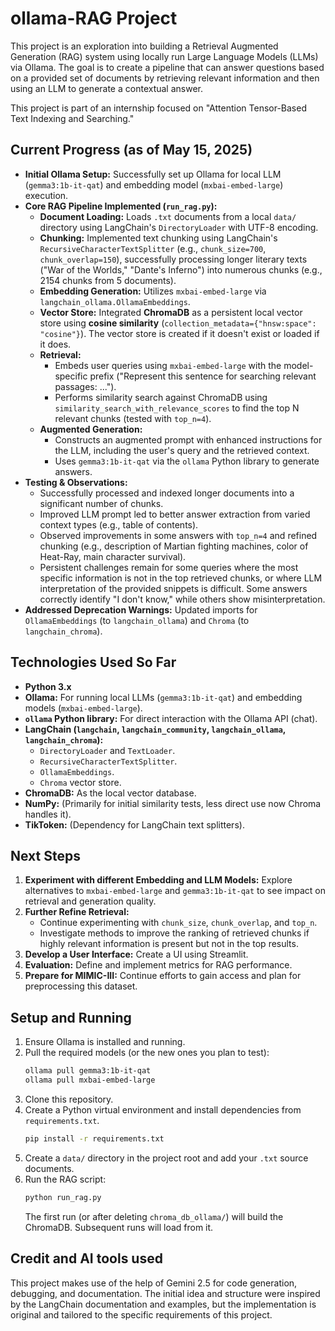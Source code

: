 # ollama-RAG Project

This project is an exploration into building a Retrieval Augmented Generation (RAG) system using locally run Large Language Models (LLMs) via Ollama. The goal is to create a pipeline that can answer questions based on a provided set of documents by retrieving relevant information and then using an LLM to generate a contextual answer.

This project is part of an internship focused on "Attention Tensor-Based Text Indexing and Searching."

## Current Progress (as of May 15, 2025)

* **Initial Ollama Setup:** Successfully set up Ollama for local LLM (`gemma3:1b-it-qat`) and embedding model (`mxbai-embed-large`) execution.
* **Core RAG Pipeline Implemented (`run_rag.py`):**
    * **Document Loading:** Loads `.txt` documents from a local `data/` directory using LangChain's `DirectoryLoader` with UTF-8 encoding.
    * **Chunking:** Implemented text chunking using LangChain's `RecursiveCharacterTextSplitter` (e.g., `chunk_size=700`, `chunk_overlap=150`), successfully processing longer literary texts ("War of the Worlds," "Dante's Inferno") into numerous chunks (e.g., 2154 chunks from 5 documents).
    * **Embedding Generation:** Utilizes `mxbai-embed-large` via `langchain_ollama.OllamaEmbeddings`.
    * **Vector Store:** Integrated **ChromaDB** as a persistent local vector store using **cosine similarity** (`collection_metadata={"hnsw:space": "cosine"}`). The vector store is created if it doesn't exist or loaded if it does.
    * **Retrieval:**
        * Embeds user queries using `mxbai-embed-large` with the model-specific prefix ("Represent this sentence for searching relevant passages: ...").
        * Performs similarity search against ChromaDB using `similarity_search_with_relevance_scores` to find the top N relevant chunks (tested with `top_n=4`).
    * **Augmented Generation:**
        * Constructs an augmented prompt with enhanced instructions for the LLM, including the user's query and the retrieved context.
        * Uses `gemma3:1b-it-qat` via the `ollama` Python library to generate answers.
* **Testing & Observations:**
    * Successfully processed and indexed longer documents into a significant number of chunks.
    * Improved LLM prompt led to better answer extraction from varied context types (e.g., table of contents).
    * Observed improvements in some answers with `top_n=4` and refined chunking (e.g., description of Martian fighting machines, color of Heat-Ray, main character survival).
    * Persistent challenges remain for some queries where the most specific information is not in the top retrieved chunks, or where LLM interpretation of the provided snippets is difficult. Some answers correctly identify "I don't know," while others show misinterpretation.
* **Addressed Deprecation Warnings:** Updated imports for `OllamaEmbeddings` (to `langchain_ollama`) and `Chroma` (to `langchain_chroma`).

## Technologies Used So Far

* **Python 3.x**
* **Ollama:** For running local LLMs (`gemma3:1b-it-qat`) and embedding models (`mxbai-embed-large`).
* **`ollama` Python library:** For direct interaction with the Ollama API (chat).
* **LangChain (`langchain`, `langchain_community`, `langchain_ollama`, `langchain_chroma`):**
    * `DirectoryLoader` and `TextLoader`.
    * `RecursiveCharacterTextSplitter`.
    * `OllamaEmbeddings`.
    * `Chroma` vector store.
* **ChromaDB:** As the local vector database.
* **NumPy:** (Primarily for initial similarity tests, less direct use now Chroma handles it).
* **TikToken:** (Dependency for LangChain text splitters).

## Next Steps

1.  **Experiment with different Embedding and LLM Models:** Explore alternatives to `mxbai-embed-large` and `gemma3:1b-it-qat` to see impact on retrieval and generation quality.
2.  **Further Refine Retrieval:**
    * Continue experimenting with `chunk_size`, `chunk_overlap`, and `top_n`.
    * Investigate methods to improve the ranking of retrieved chunks if highly relevant information is present but not in the top results.
3.  **Develop a User Interface:** Create a UI using Streamlit.
4.  **Evaluation:** Define and implement metrics for RAG performance.
5.  **Prepare for MIMIC-III:** Continue efforts to gain access and plan for preprocessing this dataset.

## Setup and Running

1.  Ensure Ollama is installed and running.
2.  Pull the required models (or the new ones you plan to test):
    ```bash
    ollama pull gemma3:1b-it-qat
    ollama pull mxbai-embed-large
    ```
3.  Clone this repository.
4.  Create a Python virtual environment and install dependencies from `requirements.txt`.
    ```bash
    pip install -r requirements.txt
    ```
5.  Create a `data/` directory in the project root and add your `.txt` source documents.
6.  Run the RAG script:
    ```bash
    python run_rag.py
    ```
    The first run (or after deleting `chroma_db_ollama/`) will build the ChromaDB. Subsequent runs will load from it.

## Credit and AI tools used
This project makes use of the help of Gemini 2.5 for code generation, debugging, and documentation. The initial idea and structure were inspired by the LangChain documentation and examples, but the implementation is original and tailored to the specific requirements of this project.